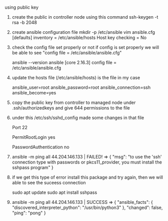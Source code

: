 using public key

1) create the public in controller node using this command
    ssh-keygen -t rsa -b 2048

2) create ansible configuration file
    mkdir -p /etc/ansible
    vim ansible.cfg
        [defaults]
        inventory = /etc/ansible/hosts
        Host key checking = No
3) check the config file set properly or not if config is set properly we will be able to see "config file = /etc/ansible/ansible.cfg"

    ansible --version
    ansible [core 2.16.3]
  config file = /etc/ansible/ansible.cfg

4) update the hosts file (/etc/ansible/hosts) is the file in my case

    <public-ip> ansible_user=root ansible_password=root ansible_connection=ssh ansible_become=yes

5) copy the public key from controller to managed node under .ssh/authorizedkeys and give 644 permissions to the file

6) under this /etc/ssh/sshd_config made some changes in that file

    Port 22

    PermitRootLogin yes

    PasswordAuthentication no

7) ansible -m ping all
44.204.146.133 | FAILED! => {
    "msg": "to use the 'ssh' connection type with passwords or pkcs11_provider, you must install the sshpass program"
}

8) if we get this type of error install this package and try again, then we will able to see the suceess connection

    sudo apt update
    sudo apt install sshpass

9) ansible -m ping all
44.204.146.133 | SUCCESS => {
    "ansible_facts": {
        "discovered_interpreter_python": "/usr/bin/python3"
    },
    "changed": false,
    "ping": "pong"
}